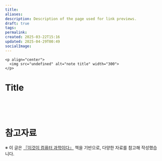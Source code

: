 ```yaml
---
title: 
aliases: 
description: Description of the page used for link previews.
draft: true
tags: 
permalink: 
created: 2025-03-22T15:16
updated: 2025-04-29T00:49
socialImage: 
---
```

```
<p align="center">
  <img src="undefined" alt="note title" width="300">
</p>
```

# Title

</br></br></br>
# 참고자료
※ 이 글은 [『이것이 컴퓨터 과학이다』](https://product.kyobobook.co.kr/detail/S000214014967) 책을 기반으로, 다양한 자료를 참고해 작성했습니다.